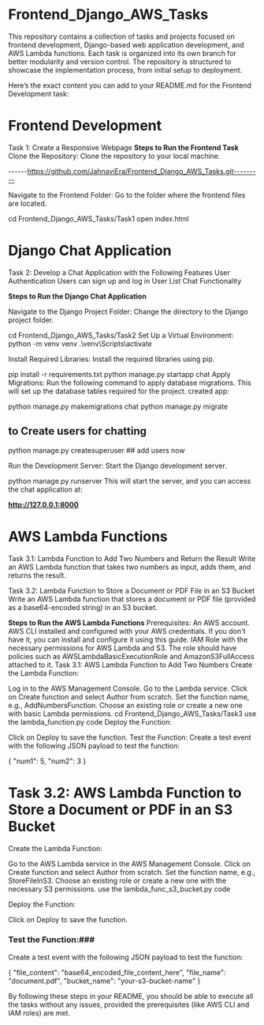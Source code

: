 # Frontend_Django_AWS_Tasks
This repository contains a collection of tasks and projects focused on frontend development, Django-based web application development, and AWS Lambda functions. Each task is organized into its own branch for better modularity and version control. The repository is structured to showcase the implementation process, from initial setup to deployment.


Here’s the exact content you can add to your README.md for the Frontend Development task:

# Frontend Development
Task 1: Create a Responsive Webpage
**Steps to Run the Frontend Task**
Clone the Repository: Clone the repository to your local machine.

------https://github.com/JahnaviEra/Frontend_Django_AWS_Tasks.git---------

Navigate to the Frontend Folder: Go to the folder where the frontend files are located. 

cd Frontend_Django_AWS_Tasks/Task1
open index.html


# Django Chat Application

Task 2: Develop a Chat Application with the Following Features
        User Authentication
        Users can sign up and log in
        User List
        Chat Functionality

**Steps to Run the Django Chat Application**

Navigate to the Django Project Folder: Change the directory to the Django project folder.

cd Frontend_Django_AWS_Tasks/Task2
Set Up a Virtual Environment:
python -m venv venv
.\venv\Scripts\activate

Install Required Libraries: Install the required libraries using pip.

pip install -r requirements.txt
python manage.py startapp chat
Apply Migrations: Run the following command to apply database migrations. This will set up the database tables required for the project.
created app:

python manage.py makemigrations chat
python manage.py migrate 
## to Create users for chatting
python manage.py createsuperuser ## add users now

Run the Development Server: Start the Django development server.

python manage.py runserver
This will start the server, and you can access the chat application at:

**http://127.0.0.1:8000**

# AWS Lambda Functions
Task 3.1: Lambda Function to Add Two Numbers and Return the Result
Write an AWS Lambda function that takes two numbers as input, adds them, and returns the result.

Task 3.2: Lambda Function to Store a Document or PDF File in an S3 Bucket
Write an AWS Lambda function that stores a document or PDF file (provided as a base64-encoded string) in an S3 bucket.

**Steps to Run the AWS Lambda Functions**
Prerequisites:
An AWS account.
AWS CLI installed and configured with your AWS credentials. If you don't have it, you can install and configure it using this guide.
IAM Role with the necessary permissions for AWS Lambda and S3. The role should have policies such as AWSLambdaBasicExecutionRole and AmazonS3FullAccess attached to it.
Task 3.1: AWS Lambda Function to Add Two Numbers
Create the Lambda Function:

Log in to the AWS Management Console.
Go to the Lambda service.
Click on Create function and select Author from scratch.
Set the function name, e.g., AddNumbersFunction.
Choose an existing role or create a new one with basic Lambda permissions.
cd Frontend_Django_AWS_Tasks/Task3
use the lambda_function.py code 
Deploy the Function:

Click on Deploy to save the function.
Test the Function:
Create a test event with the following JSON payload to test the function:

{
  "num1": 5,
  "num2": 3
}

# Task 3.2: AWS Lambda Function to Store a Document or PDF in an S3 Bucket
Create the Lambda Function:

Go to the AWS Lambda service in the AWS Management Console.
Click on Create function and select Author from scratch.
Set the function name, e.g., StoreFileInS3.
Choose an existing role or create a new one with the necessary S3 permissions.
use the lambda_func_s3_bucket.py code

Deploy the Function:

Click on Deploy to save the function.

### Test the Function:###

Create a test event with the following JSON payload to test the function:

{
  "file_content": "base64_encoded_file_content_here",
  "file_name": "document.pdf",
  "bucket_name": "your-s3-bucket-name"
}

By following these steps in your README, you should be able to execute all the tasks without any issues, provided the prerequisites (like AWS CLI and IAM roles) are met.


